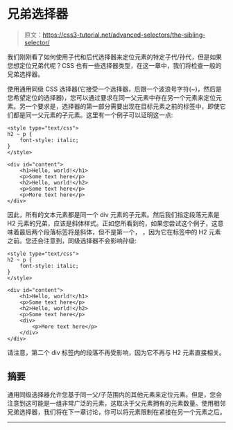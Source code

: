 # 兄弟选择器

> 原文：<https://css3-tutorial.net/advanced-selectors/the-sibling-selector/>

我们刚刚看了如何使用子代和后代选择器来定位元素的特定子代/孙代，但是如果您想定位兄弟代呢？CSS 也有一些选择器类型，在这一章中，我们将检查一般的兄弟选择器。

使用通用同级 CSS 选择器(它接受一个选择器，后跟一个波浪号字符(~)，然后是您希望定位的选择器)，您可以通过要求在同一父元素中存在另一个元素来定位元素。另一个要求是，选择器的第一部分需要出现在目标元素之前的标签中，即使它们都是同一父元素的子元素。这里有一个例子可以证明这一点:

```
<style type="text/css">
h2 ~ p {
	font-style: italic;
}
</style>

<div id="content">
	<h1>Hello, world!</h1>
	<p>Some text here</p>
	<h2>Hello, world!</h2>
	<p>Some text here</p>
	<p>More text here</p>
</div>
```

因此，所有的文本元素都是同一个 div 元素的子元素。然后我们指定段落元素是 H2 元素的兄弟，应该是斜体样式。正如您所看到的，如果您尝试这个例子，这意味着最后两个段落标签将是斜体，但不是第一个， ，因为它在标签中的 H2 元素之前。您还会注意到，同级选择器不会影响孙级:

```
<style type="text/css">
h2 ~ p {
	font-style: italic;
}
</style>

<div id="content">
	<h1>Hello, world!</h1>
	<p>Some text here</p>
	<h2>Hello, world!</h2>
	<p>Some text here</p>
	<div>
		<p>More text here</p>
	</div>
</div>
```

请注意，第二个 div 标签内的段落不再受影响，因为它不再与 H2 元素直接相关。

<input type="hidden" name="IL_IN_ARTICLE">

## 摘要

通用同级选择器允许您基于同一父/子范围内的其他元素来定位元素。但是，您会注意到这可能是一组非常广泛的元素，这取决于父元素拥有的元素数量。使用相邻兄弟选择器，我们将在下一章讨论，你可以将元素限制在紧接在另一个元素之后。

* * *
